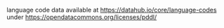 language code data available at
https://datahub.io/core/language-codes
under https://opendatacommons.org/licenses/pddl/
